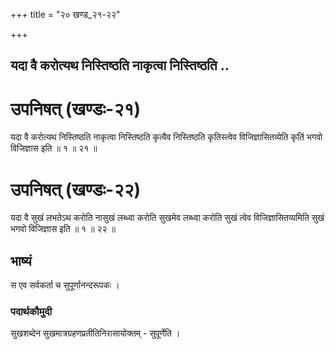 +++
title = "२० खण्ड_२१-२२"

+++


## यदा वै करोत्यथ निस्तिष्ठति नाकृत्वा निस्तिष्ठति ..

# **उपनिषत् (खण्डः-२१)**

यदा वै करोत्यथ निस्तिष्ठति नाकृत्वा निस्तिष्ठति कृत्वैव निस्तिष्ठति कृतिस्त्वेव विजिज्ञासितव्येति कृतिं भगवो विजिज्ञास इति ॥ १ ॥ २१ ॥

# **उपनिषत् (खण्डः-२२)**

यदा वै सुखं लभतेऽथ करोति नासुखं लब्ध्वा करोति सुखमेव लब्ध्वा करोति सुखं त्वेव विजिज्ञासितव्यमिति सुखं भगवो विजिज्ञास इति ॥ १ ॥ २२ ॥

## **भाष्यं**

स एव सर्वकर्ता च सुपूर्णानन्दरूपकः ।

### पदार्थकौमुदी

सुखशब्देन सुखमात्रग्रहणप्रतीतिनिरासायोक्तम् - सुपूर्णेति ।

